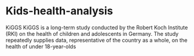 # Kids-health-analysis
KiGGS KiGGS is a long-term study conducted by the Robert Koch Institute (RKI) on the health of children and adolescents in Germany. The study repeatedly supplies data, representative of the country as a whole, on the health of under 18-year-olds
